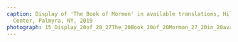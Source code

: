 ```yaml
---
caption: Display of 'The Book of Mormon' in available translations, Hill Cumorah Visitors'
  Center, Palmyra, NY, 2019
photograph: 15_Display_20of_20_27The_20Book_20of_20Mormon_27_20in_20available_20translations_2C_20Hill_20Cumorah_20Visitors_27_20Center_2C_20Palmyra_2C_20NY_2C_202019.jpg
---
```

